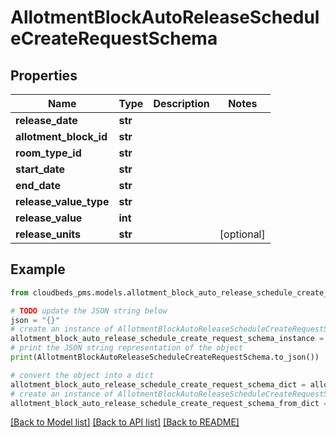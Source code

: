 # AllotmentBlockAutoReleaseScheduleCreateRequestSchema


## Properties

Name | Type | Description | Notes
------------ | ------------- | ------------- | -------------
**release_date** | **str** |  | 
**allotment_block_id** | **str** |  | 
**room_type_id** | **str** |  | 
**start_date** | **str** |  | 
**end_date** | **str** |  | 
**release_value_type** | **str** |  | 
**release_value** | **int** |  | 
**release_units** | **str** |  | [optional] 

## Example

```python
from cloudbeds_pms.models.allotment_block_auto_release_schedule_create_request_schema import AllotmentBlockAutoReleaseScheduleCreateRequestSchema

# TODO update the JSON string below
json = "{}"
# create an instance of AllotmentBlockAutoReleaseScheduleCreateRequestSchema from a JSON string
allotment_block_auto_release_schedule_create_request_schema_instance = AllotmentBlockAutoReleaseScheduleCreateRequestSchema.from_json(json)
# print the JSON string representation of the object
print(AllotmentBlockAutoReleaseScheduleCreateRequestSchema.to_json())

# convert the object into a dict
allotment_block_auto_release_schedule_create_request_schema_dict = allotment_block_auto_release_schedule_create_request_schema_instance.to_dict()
# create an instance of AllotmentBlockAutoReleaseScheduleCreateRequestSchema from a dict
allotment_block_auto_release_schedule_create_request_schema_from_dict = AllotmentBlockAutoReleaseScheduleCreateRequestSchema.from_dict(allotment_block_auto_release_schedule_create_request_schema_dict)
```
[[Back to Model list]](../README.md#documentation-for-models) [[Back to API list]](../README.md#documentation-for-api-endpoints) [[Back to README]](../README.md)


